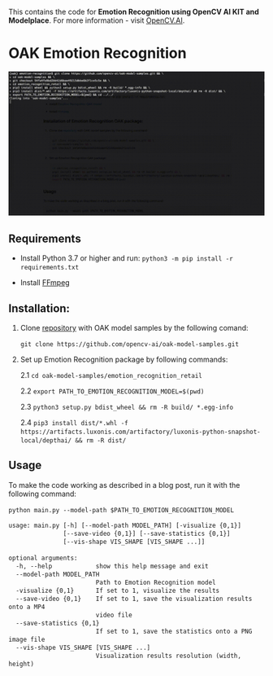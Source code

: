 This contains the code for **Emotion Recognition using OpenCV AI KIT and Modelplace**. For more information - visit [OpenCV.AI](https://www.opencv.ai/).

# OAK Emotion Recognition 

![](images/demo.gif)

## Requirements
- Install Python 3.7 or higher and run: ```python3 -m pip install -r requirements.txt```

- Install [FFmpeg](https://ffmpeg.org/download.html)  


## Installation:


1. Clone [repository](https://github.com/opencv-ai/oak-model-samples) with OAK model samples by the following comand:

    ```git clone https://github.com/opencv-ai/oak-model-samples.git```

2. Set up Emotion Recognition package by following commands:

   2.1 `cd oak-model-samples/emotion_recognition_retail`
   
   2.2 `export PATH_TO_EMOTION_RECOGNITION_MODEL=$(pwd)`
   
   2.3 `python3 setup.py bdist_wheel && rm -R build/ *.egg-info`

   2.4 `pip3 install dist/*.whl -f https://artifacts.luxonis.com/artifactory/luxonis-python-snapshot-local/depthai/ && rm -R dist/`

## Usage

To make the code working as described in a blog post, run it with the following command:

`python main.py --model-path $PATH_TO_EMOTION_RECOGNITION_MODEL`


```
usage: main.py [-h] [--model-path MODEL_PATH] [-visualize {0,1}]
               [--save-video {0,1}] [--save-statistics {0,1}]
               [--vis-shape VIS_SHAPE [VIS_SHAPE ...]]

optional arguments:
  -h, --help            show this help message and exit
  --model-path MODEL_PATH
                        Path to Emotion Recognition model
  -visualize {0,1}      If set to 1, visualize the results
  --save-video {0,1}    If set to 1, save the visualization results onto a MP4
                        video file
  --save-statistics {0,1}
                        If set to 1, save the statistics onto a PNG image file
  --vis-shape VIS_SHAPE [VIS_SHAPE ...]
                        Visualization results resolution (width, height)
```

